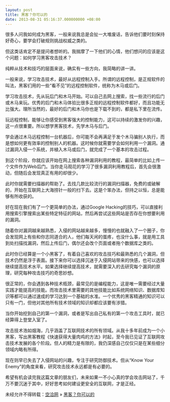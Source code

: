 ```yaml
---
layout: post
title: 黑客？你可以的
date: 2013-08-31 05:16:37.000000000 +08:00
---
```


很多人问我如何成为黑客，一般来说我总是会扯一大堆废话，告诉他们要时刻保持好奇心，要学会打破规则挑战权威之类的。

但这类话肯定不是提问者想听的。我揣摩了一下他们的心情，他们想问的应该是这个问题：如何学习黑客攻击技术？

纯粹从技术和技巧的层面来说，确实有一些方向，我简略的讲一讲。

一般来说，学习攻击技术，最好从远程控制入手。所谓的远程控制，是正规软件的叫法，黑客们用的一些“看不见”的远程控制软件，统称为木马或后门。

学习攻击技术，先从玩后门和木马开始。可以自己去网上搜索，找一些流行的后门或木马来玩。优秀的后门和木马体验比很多正规的远程控制软件都好，而且功能无比强大。理所当然的，最好的后门和木马你也是下载不到的，都是私下里在流传。

玩远程控制，能够让你感受到黑客强大的控制能力，这可以持续的激发你的兴趣，这一点很重要。所以想学黑客技术，先学木马与后门。

学会通过木马远程控制一台机器后，你可能不会再满足于发个木马骗别人执行，而是想如何更有效率的控制别人的机器。这时候你就需要学会如何利用一个漏洞。通过漏洞入侵一个系统，并植入木马或后门，就完成了一个基本的攻击过程。

到这个阶段，你就应该开始在网上搜索各种漏洞利用的教程，最简单的比如上传一个文件作为Web后门。当你走马观花的学习了很多漏洞利用教程后，首先会很激动，但随后会发现真正有用的却很少。

此时你就需要扫描器的帮助了。去找几款比较流行的漏洞扫描器，免费的或破解的，开始在互联网上大海捞针一般的扫下去。这是个笨办法，但持之以恒，总是能够有所收获的。

好在现在我们有了一个更简单的办法，通过Google Hacking的技巧，可以直接利用搜索引擎搜索出某些特定特征的网站，然后再尝试这些网站是否存在你想要利用的漏洞。

随着你对漏洞越来越熟悉，入侵的网站越来越多，慢慢的也就融入了一个圈子，你会发现网上有些和你志同道合的人，他们每天闲的蛋疼，也没什么事，就是用工具到处扫描找漏洞，然后上传后门，偶尔还会改个页面或者拖个数据库之类的。

此时你已经算是一个小黑客了，有着自己喜欢的攻击技巧和最熟悉的几个漏洞，但技术仍然是浮于表面。接下来你可以选择沉迷于入侵网站带来的快感，也可以选择继续提高技术水平。如果选择继续提高技术，就需要深入的去研究每个漏洞的原理，研究每种攻击技巧的奇思妙想。

很正常的，你会遇到各种技术瓶颈，最常见的是编程能力，这是唯一需要经过大量实践才能提高的技能。而攻击技术里需要的其他技能比如系统网络知识、数据库知识等都可以通过速成的学习达到一个基础的水准。一个优秀的黑客精通的知识可以只有一门，但他对其他所有技术领域的知识却都应该要有涉猎。

当你开始挖到自己的第一个漏洞，或者是写出自己私有的第一个攻击工具时，就已经算得上登堂入室了。

攻击技术浩如烟海，几乎涵盖了互联网技术的所有领域。从我十多年前成为一个小黑客，写出黑客教程《快速获得大量肉鸡的方法》时起，至今我已见证了互联网攻击技术发展的各个阶段。但人的精力是有限的，我仍深感自己仅仅只是在某些细分领域内略有所得。

现在则早已失去了入侵网站的兴趣，专注于研究防御技术。但从“Know Your Enemy”的角度来看，研究攻击技术永远都是有必要的。

希望有机会读完我这篇文章的朋友们，未来如果一不小心真的学会攻击网站了，千万不要沉迷于其中，好好思考如何建设更安全的互联网，才是正经。

未经允许不得转载：[空洽网](http://kongqia.com) » [黑客？你可以的](http://kongqia.com/17850.html)


